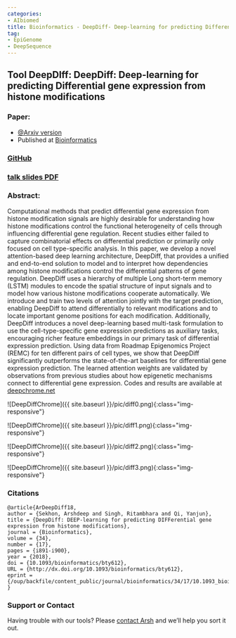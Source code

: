 ```yaml
---
categories:
- AIbiomed
title: Bioinformatics - DeepDiff- Deep-learning for predicting Differential gene expression from histone modifications
tag:
- EpiGenome
- DeepSequence
---
```


## Tool DeepDIff: DeepDiff: Deep-learning for predicting Differential gene expression from histone modifications

### Paper:  
+ [@Arxiv version](https://arxiv.org/abs/1807.03878) 
+ Published at [Bioinformatics](https://academic.oup.com/bioinformatics/article/34/17/i891/5093224?rss=1)

### [GitHub](https://github.com/QData/DeepDiffChrome)

### [talk slides PDF](https://github.com/QData/DeepDiffChrome/blob/master/ArshDeepDiffTalk.pdf)


### Abstract:
Computational methods that predict differential gene expression from histone modification signals are highly desirable for understanding how histone modifications control the functional heterogeneity of cells through influencing differential gene regulation. Recent studies either failed to capture combinatorial effects on differential prediction or primarily only focused on cell type-specific analysis. In this paper, we develop a novel attention-based deep learning architecture, DeepDiff, that provides a unified and end-to-end solution to model and to interpret how dependencies among histone modifications control the differential patterns of gene regulation. DeepDiff uses a hierarchy of multiple Long short-term memory (LSTM) modules to encode the spatial structure of input signals and to model how various histone modifications cooperate automatically. We introduce and train two levels of attention jointly with the target prediction, enabling DeepDiff to attend differentially to relevant modifications and to locate important genome positions for each modification. Additionally, DeepDiff introduces a novel deep-learning based multi-task formulation to use the cell-type-specific gene expression predictions as auxiliary tasks, encouraging richer feature embeddings in our primary task of differential expression prediction. Using data from Roadmap Epigenomics Project (REMC) for ten different pairs of cell types, we show that DeepDiff significantly outperforms the state-of-the-art baselines for differential gene expression prediction. The learned attention weights are validated by observations from previous studies about how epigenetic mechanisms connect to differential gene expression. Codes and results are available at [deepchrome.net](deepchrome.net)

![DeepDiffChrome]({{ site.baseurl }}/pic/diff0.png){:class="img-responsive"}


![DeepDiffChrome]({{ site.baseurl }}/pic/diff1.png){:class="img-responsive"}

![DeepDiffChrome]({{ site.baseurl }}/pic/diff2.png){:class="img-responsive"}

![DeepDiffChrome]({{ site.baseurl }}/pic/diff3.png){:class="img-responsive"}

### Citations

```
@article{ArDeepDiff18,
author = {Sekhon, Arshdeep and Singh, Ritambhara and Qi, Yanjun},
title = {DeepDiff: DEEP-learning for predicting DIFFerential gene expression from histone modifications},
journal = {Bioinformatics},
volume = {34},
number = {17},
pages = {i891-i900},
year = {2018},
doi = {10.1093/bioinformatics/bty612},
URL = {http://dx.doi.org/10.1093/bioinformatics/bty612},
eprint = {/oup/backfile/content_public/journal/bioinformatics/34/17/10.1093_bioinformatics_bty612/2/bty612.pdf}
}
```


### Support or Contact

Having trouble with our tools? Please [contact Arsh](mailto:as5cu@virginia.edu) and we’ll help you sort it out.
